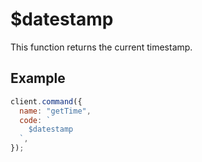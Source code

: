 # $datestamp

This function returns the current timestamp.

## Example

```js
client.command({
  name: "getTime",
  code: `
    $datestamp
  `,
});
```